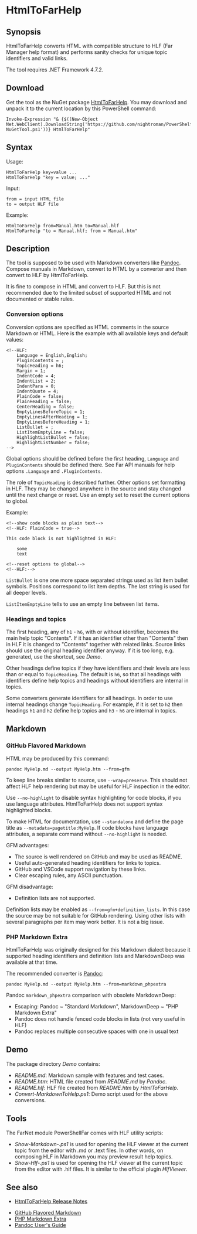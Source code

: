 # HtmlToFarHelp

[Pandoc]: https://github.com/jgm/pandoc

## Synopsis

HtmlToFarHelp converts HTML with compatible structure to HLF (Far Manager help
format) and performs sanity checks for unique topic identifiers and valid links.

The tool requires .NET Framework 4.7.2.

## Download

Get the tool as the NuGet package [HtmlToFarHelp](https://www.nuget.org/packages/HtmlToFarHelp).
You may download and unpack it to the current location by this PowerShell command:

    Invoke-Expression "& {$((New-Object Net.WebClient).DownloadString('https://github.com/nightroman/PowerShelf/raw/main/Save-NuGetTool.ps1'))} HtmlToFarHelp"

## Syntax

Usage:

    HtmlToFarHelp key=value ...
    HtmlToFarHelp "key = value; ..."

Input:

    from = input HTML file
    to = output HLF file

Example:

    HtmlToFarHelp from=Manual.htm to=Manual.hlf
    HtmlToFarHelp "to = Manual.hlf; from = Manual.htm"

## Description

The tool is supposed to be used with Markdown converters like [Pandoc]. Compose
manuals in Markdown, convert to HTML by a converter and then convert to HLF by
HtmlToFarHelp.

It is fine to compose in HTML and convert to HLF. But this is not recommended
due to the limited subset of supported HTML and not documented or stable rules.

### Conversion options

Conversion options are specified as HTML comments in the source Markdown or
HTML. Here is the example with all available keys and default values:

    <!--HLF:
        Language = English,English;
        PluginContents = ;
        TopicHeading = h6;
        Margin = 1;
        IndentCode = 4;
        IndentList = 2;
        IndentPara = 0;
        IndentQuote = 4;
        PlainCode = false;
        PlainHeading = false;
        CenterHeading = false;
        EmptyLinesBeforeTopic = 1;
        EmptyLinesAfterHeading = 1;
        EmptyLinesBeforeHeading = 1;
        ListBullet = ;
        ListItemEmptyLine = false;
        HighlightListBullet = false;
        HighlightListNumber = false;
    -->

Global options should be defined before the first heading, `Language` and
`PluginContents` should be defined there. See Far API manuals for help
options `.Language` and `.PluginContents`.

The role of `TopicHeading` is described further. Other options set formatting
in HLF. They may be changed anywhere in the source and stay changed until the
next change or reset. Use an empty set to reset the current options to global.

Example:

    <!--show code blocks as plain text-->
    <!--HLF: PlainCode = true-->

    This code block is not highlighted in HLF:

        some
        text

    <!--reset options to global-->
    <!--HLF:-->

`ListBullet` is one one more space separated strings used as list item bullet
symbols. Positions correspond to list item depths. The last string is used for
all deeper levels.

`ListItemEmptyLine` tells to use an empty line between list items.

### Headings and topics

The first heading, any of `h1` - `h6`, with or without identifier, becomes the
main help topic "Contents". If it has an identifier other than "Contents" then
in HLF it is changed to "Contents" together with related links. Source links
should use the original heading identifier anyway. If it is too long, e.g.
generated, use the shortcut, see *Demo*.

Other headings define topics if they have identifiers and their levels are less
than or equal to `TopicHeading`. The default is `h6`, so that all headings with
identifiers define help topics and headings without identifiers are internal in
topics.

Some converters generate identifiers for all headings. In order to use internal
headings change `TopicHeading`. For example, if it is set to `h2` then headings
`h1` and `h2` define help topics and `h3` - `h6` are internal in topics.

## Markdown

### GitHub Flavored Markdown

HTML may be produced by this command:

    pandoc MyHelp.md --output MyHelp.htm --from=gfm

To keep line breaks similar to source, use `--wrap=preserve`. This should not
affect HLF help rendering but may be useful for HLF inspection in the editor.

Use `--no-highlight` to disable syntax highlighting for code blocks, if you use
language attributes. HtmlToFarHelp does not support syntax highlighted blocks.

To make HTML for documentation, use `--standalone` and define the page title as
`--metadata=pagetitle:MyHelp`. If code blocks have language attributes, a
separate command without `--no-highlight` is needed.

GFM advantages:

- The source is well rendered on GitHub and may be used as README.
- Useful auto-generated heading identifiers for links to topics.
- GitHub and VSCode support navigation by these links.
- Clear escaping rules, any ASCII punctuation.

GFM disadvantage:

- Definition lists are not supported.

Definition lists may be enabled as `--from=gfm+definition_lists`. In this case
the source may be not suitable for GitHub rendering. Using other lists with
several paragraphs per item may work better. It is not a big issue.

### PHP Markdown Extra

HtmlToFarHelp was originally designed for this Markdown dialect because it
supported heading identifiers and definition lists and MarkdownDeep was
available at that time.

The recommended converter is [Pandoc]:

    pandoc MyHelp.md --output MyHelp.htm --from=markdown_phpextra

Pandoc `markdown_phpextra` comparison with obsolete MarkdownDeep:

- Escaping: Pandoc ~ "Standard Markdown", MarkdownDeep ~ "PHP Markdown Extra"
- Pandoc does not handle fenced code blocks in lists (not very useful in HLF)
- Pandoc replaces multiple consecutive spaces with one in usual text

## Demo

The package directory *Demo* contains:

- *README.md*: Markdown sample with features and test cases.
- *README.htm*: HTML file created from *README.md* by *Pandoc*.
- *README.hlf*: HLF file created from *README.htm* by *HtmlToFarHelp*.
- *Convert-MarkdownToHelp.ps1*: Demo script used for the above conversions.

## Tools

The FarNet module PowerShellFar comes with HLF utility scripts:

- *Show-Markdown-.ps1* is used for opening the HLF viewer at the current topic
  from the editor with .md or .text files. In other words, on composing HLF in
  Markdown you may preview result help topics.
- *Show-Hlf-.ps1* is used for opening the HLF viewer at the current topic from
  the editor with .hlf files. It is similar to the official plugin *HlfViewer*.

## See also

- [HtmlToFarHelp Release Notes](https://github.com/nightroman/FarNet/blob/main/HelpDown/HtmlToFarHelp/Release-Notes.md)
<!---->
- [GitHub Flavored Markdown](https://github.github.com/gfm/)
- [PHP Markdown Extra](https://michelf.ca/projects/php-markdown/extra/)
- [Pandoc User's Guide](https://pandoc.org/MANUAL.html)
